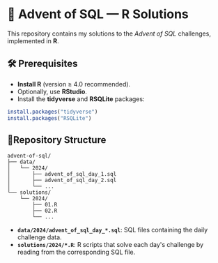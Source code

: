 # 🧩 Advent of SQL — R Solutions

This repository contains my solutions to the *Advent of SQL* challenges, implemented in **R**.

## 🛠️ Prerequisites

* **Install R** (version ≥ 4.0 recommended).
* Optionally, use **RStudio**.
* Install the **tidyverse** and **RSQLite** packages:

```r
install.packages("tidyverse")
install.packages("RSQLite")
```

## 📂Repository Structure

```
advent-of-sql/
├── data/
│   └── 2024/
│       ├── advent_of_sql_day_1.sql
│       ├── advent_of_sql_day_2.sql
│       └── ...
└── solutions/
    └── 2024/
        ├── 01.R
        ├── 02.R
        └── ...
```

* **`data/2024/advent_of_sql_day_*.sql`**: SQL files containing the daily challenge data.
* **`solutions/2024/*.R`**: R scripts that solve each day's challenge by reading from the corresponding SQL file.
